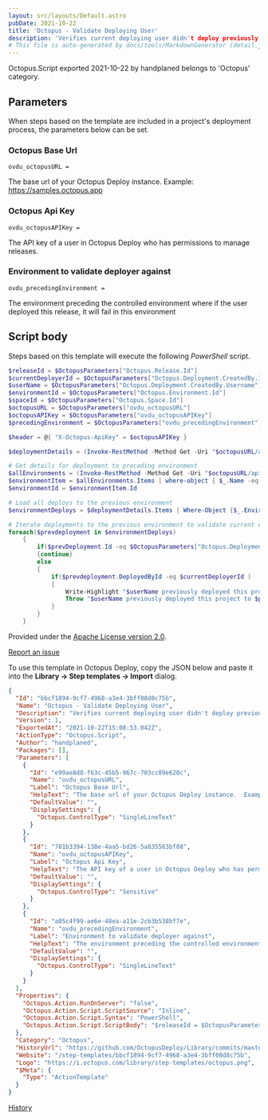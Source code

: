 ```yaml
---
layout: src/layouts/Default.astro
pubDate: 2021-10-22
title: 'Octopus - Validate Deploying User'
description: 'Verifies current deploying user didn't deploy previously to specified environment.'
# This file is auto-generated by docs/tools/MarkdownGenerator (detail.js)
---
```


Octopus.Script exported 2021-10-22 by handplaned belongs to 'Octopus' category.

## Parameters

When steps based on the template are included in a project's deployment process, the parameters below can be set.


<div class="param">

### Octopus Base Url

`ovdu_octopusURL = `

The base url of your Octopus Deploy instance.  Example: https://samples.octopus.app

</div>
        
<div class="param">

### Octopus Api Key

`ovdu_octopusAPIKey = `

The API key of a user in Octopus Deploy who has permissions to manage releases.

</div>
        
<div class="param">

### Environment to validate deployer against

`ovdu_precedingEnvironment = `

The environment preceding the controlled environment where if the user deployed this release, it will fail in this environment

</div>
        

## Script body

Steps based on this template will execute the following *PowerShell* script.

```PowerShell
$releaseId = $OctopusParameters["Octopus.Release.Id"]
$currentDeployerId = $OctopusParameters["Octopus.Deployment.CreatedBy.Id"]
$userName = $OctopusParameters["Octopus.Deployment.CreatedBy.Username"]
$environmentId = $OctopusParameters["Octopus.Environment.Id"]
$spaceId = $OctopusParameters["Octopus.Space.Id"]
$octopusURL = $OctopusParameters["ovdu_octopusURL"]
$octopusAPIKey = $OctopusParameters["ovdu_octopusAPIKey"]
$precedingEnvironment = $OctopusParameters["ovdu_precedingEnvironment"]

$header = @{ "X-Octopus-ApiKey" = $octopusAPIKey }

$deploymentDetails = (Invoke-RestMethod -Method Get -Uri "$octopusURL/api/$($spaceId)/releases/$($releaseId)/deployments/" -Headers $header)

# Get details for deployment to preceding environment
$allEnvironments = (Invoke-RestMethod -Method Get -Uri "$octopusURL/api/$($spaceId)/environments" -Headers $header)
$environmentItem = $allEnvironments.Items | where-object { $_.Name -eq $precedingEnvironment }
$environmentId = $environmentItem.Id

# Load all deploys to the previous environment
$environmentDeploys = $deploymentDetails.Items | Where-Object {$_.EnvironmentId -eq $environmentId}

# Iterate deployments to the previous environment to validate current deployer
foreach($prevdeployment in $environmentDeploys)
    {
    	if($prevDeployment.Id -eq $OctopusParameters["Octopus.Deployment.Id"])
        {continue}
    	else
        {
    		if($prevdeployment.DeployedById -eq $currentDeployerId )
        	{
            	Write-Highlight "$userName previously deployed this project to $precedingEnvironment - deployment cancelled."
            	Throw "$userName previously deployed this project to $precedingEnvironment - deployment cancelled."
        	}
        }
    }
```

Provided under the [Apache License version 2.0](https://github.com/OctopusDeploy/Library/blob/master/LICENSE.txt).

[Report an issue](https://github.com/OctopusDeploy/Library/issues/new?assignees=&labels=&projects=&template=bug-report.yml&title=Issue%20with%20Octopus%20-%20Validate%20Deploying%20User&step-template=Octopus%20-%20Validate%20Deploying%20User)

<div class="get-json">

To use this template in Octopus Deploy, copy the JSON below and paste it into the **Library → Step templates → Import** dialog.

```json
{
  "Id": "bbcf1894-9cf7-4968-a3e4-3bff08d8c75b",
  "Name": "Octopus - Validate Deploying User",
  "Description": "Verifies current deploying user didn't deploy previously to specified environment.",
  "Version": 1,
  "ExportedAt": "2021-10-22T15:08:53.042Z",
  "ActionType": "Octopus.Script",
  "Author": "handplaned",
  "Packages": [],
  "Parameters": [
    {
      "Id": "e99ae8d8-f63c-45b5-967c-703cc89e620c",
      "Name": "ovdu_octopusURL",
      "Label": "Octopus Base Url",
      "HelpText": "The base url of your Octopus Deploy instance.  Example: https://samples.octopus.app",
      "DefaultValue": "",
      "DisplaySettings": {
        "Octopus.ControlType": "SingleLineText"
      }
    },
    {
      "Id": "781b3394-138e-4aa5-bd26-5a835563bf88",
      "Name": "ovdu_octopusAPIKey",
      "Label": "Octopus Api Key",
      "HelpText": "The API key of a user in Octopus Deploy who has permissions to manage releases.",
      "DefaultValue": "",
      "DisplaySettings": {
        "Octopus.ControlType": "Sensitive"
      }
    },
    {
      "Id": "a05c4f99-ae6e-48ea-a11e-2cb3b538bf7e",
      "Name": "ovdu_precedingEnvironment",
      "Label": "Environment to validate deployer against",
      "HelpText": "The environment preceding the controlled environment where if the user deployed this release, it will fail in this environment",
      "DefaultValue": "",
      "DisplaySettings": {
        "Octopus.ControlType": "SingleLineText"
      }
    }
  ],
  "Properties": {
    "Octopus.Action.RunOnServer": "false",
    "Octopus.Action.Script.ScriptSource": "Inline",
    "Octopus.Action.Script.Syntax": "PowerShell",
    "Octopus.Action.Script.ScriptBody": "$releaseId = $OctopusParameters[\"Octopus.Release.Id\"]\n$currentDeployerId = $OctopusParameters[\"Octopus.Deployment.CreatedBy.Id\"]\n$userName = $OctopusParameters[\"Octopus.Deployment.CreatedBy.Username\"]\n$environmentId = $OctopusParameters[\"Octopus.Environment.Id\"]\n$spaceId = $OctopusParameters[\"Octopus.Space.Id\"]\n$octopusURL = $OctopusParameters[\"ovdu_octopusURL\"]\n$octopusAPIKey = $OctopusParameters[\"ovdu_octopusAPIKey\"]\n$precedingEnvironment = $OctopusParameters[\"ovdu_precedingEnvironment\"]\n\n$header = @{ \"X-Octopus-ApiKey\" = $octopusAPIKey }\n\n$deploymentDetails = (Invoke-RestMethod -Method Get -Uri \"$octopusURL/api/$($spaceId)/releases/$($releaseId)/deployments/\" -Headers $header)\n\n# Get details for deployment to preceding environment\n$allEnvironments = (Invoke-RestMethod -Method Get -Uri \"$octopusURL/api/$($spaceId)/environments\" -Headers $header)\n$environmentItem = $allEnvironments.Items | where-object { $_.Name -eq $precedingEnvironment }\n$environmentId = $environmentItem.Id\n\n# Load all deploys to the previous environment\n$environmentDeploys = $deploymentDetails.Items | Where-Object {$_.EnvironmentId -eq $environmentId}\n\n# Iterate deployments to the previous environment to validate current deployer\nforeach($prevdeployment in $environmentDeploys)\n    {\n    \tif($prevDeployment.Id -eq $OctopusParameters[\"Octopus.Deployment.Id\"])\n        {continue}\n    \telse\n        {\n    \t\tif($prevdeployment.DeployedById -eq $currentDeployerId )\n        \t{\n            \tWrite-Highlight \"$userName previously deployed this project to $precedingEnvironment - deployment cancelled.\"\n            \tThrow \"$userName previously deployed this project to $precedingEnvironment - deployment cancelled.\"\n        \t}\n        }\n    }"
  },
  "Category": "Octopus",
  "HistoryUrl": "https://github.com/OctopusDeploy/Library/commits/master/step-templates//opt/buildagent/work/75443764cd38076d/step-templates/octopus-validate-deploying-user.json",
  "Website": "/step-templates/bbcf1894-9cf7-4968-a3e4-3bff08d8c75b",
  "Logo": "https://i.octopus.com/library/step-templates/octopus.png",
  "$Meta": {
    "Type": "ActionTemplate"
  }
}
```

[History](https://github.com/OctopusDeploy/Library/commits/master/step-templates/https://github.com/OctopusDeploy/Library/commits/master/step-templates//opt/buildagent/work/75443764cd38076d/step-templates/octopus-validate-deploying-user.json)

</div>
